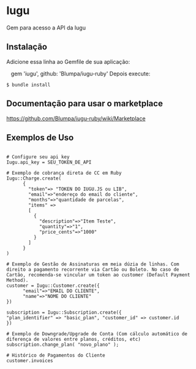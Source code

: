 # Iugu

Gem para acesso a API da Iugu

## Instalação

Adicione essa linha ao Gemfile de sua aplicação:

    gem 'iugu', github: 'Blumpa/iugu-ruby'
Depois execute:

    $ bundle install

## Documentação para usar o marketplace
https://github.com/Blumpa/iugu-ruby/wiki/Marketplace

## Exemplos de Uso

~~~

# Configure seu api key
Iugu.api_key = SEU_TOKEN_DE_API

# Exemplo de cobrança direta de CC em Ruby
Iugu::Charge.create(
      {
        "token"=> "TOKEN DO IUGU.JS ou LIB",
        "email"=>"endereço do email do cliente",
        "months"=>"quantidade de parcelas",
        "items" => 
        [
          {
            "description"=>"Item Teste",
            "quantity"=>"1",
            "price_cents"=>"1000"
          }
        ]
      }
)

# Exemplo de Gestão de Assinaturas em meia dúzia de linhas. Com direito a pagamento recorrente via Cartão ou Boleto. No caso de Cartão, recomenda-se vincular um token ao customer (Default Payment Method).
customer = Iugu::Customer.create({
      "email"=>"EMAIL DO CLIENTE",
      "name"=>"NOME DO CLIENTE"
})

subscription = Iugu::Subscription.create({
"plan_identifier" => "basic_plan", "customer_id" => customer.id
})

# Exemplo de Downgrade/Upgrade de Conta (Com cálculo automático de diferença de valores entre planos, créditos, etc)
subscription.change_plan( "novo_plano" );

# Histórico de Pagamentos do Cliente
customer.invoices
~~~
